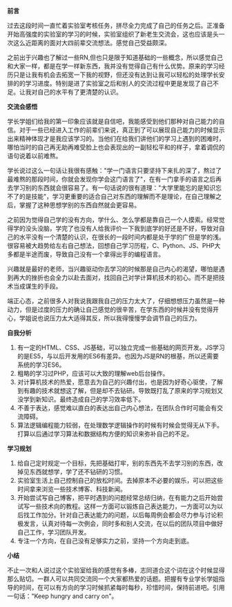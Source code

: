 

**前言**

过去这段时间一直忙着实验室考核任务，拼尽全力完成了自己的任务之后。正准备开始高强度的实验室的学习的时候，实验室组织了新老生交流会，这也应该是头一次这么近距离的面对大四前辈交流想法。感觉自己受益颇深。

之前出于兴趣也了解过一些RN,但也只是限于知道基础的一些概念，所以感觉自己和大家一样，都是在学一样新东西，我并没有觉得自己有什么优势。原来的学习经历只是让我有机会去拓宽一下我的视野，但还没有达到让我可以轻松的处理学长安排的的学习进度。特别是进了实验室之后和别人的交流过程中更是发现了自己不足。让我对自己的水平有了更清楚的认识。

**交流会感悟**

学长学姐们给我的第一印象应该就是自信吧，我能感受到他们那种对自己能力的自信。对于一些已经进入工作的前辈们来说，真正到了可以展现自己能力的时候显示出来精神体现才是我应该学习的。当他们在给我们讲他们的学习上遇到的困难时，哪怕当时的自己再无助再难受脸上也会表现出的一副轻松平和的样子，拿着调侃的语句说着以前难熬。

学长说过这么一句话让我很有感触：&quot;学一门语言只要坚持下来扎的深了，熬过了最难熬的那段时间，你就会发现你学会这门语言了&quot;，在有一门拿手的语言之后再去学习别的东西就会很容易了。有一句话说的很有道理：&quot;大学里能忘的是知识忘不了的是技能&quot;，学习更重要的适合自己对东西的理解而不是理论，在自己理解之后，掌握了这种思想学别的东西自然就会更容易。

之前因为觉得自己学的没有方向，学什么、怎么学都是靠自己一个人摸索。经常觉得学的没头没脑，学完了也没有人给我评价一下我到底学的好还是不好，导致对自己的水平没有一个清楚的认识，在很长的一段时间内都是处于学的广但是学的浅。很容易被大趋势给左右自己想法，回想自己学习历程，C、Python、JS、PHP大多都是半途而废，导致自己没有一个拿得出手的编程语言。

兴趣就是最好的老师，当兴趣驱动你去学习的时候那是自己内心的渴望，哪怕是遇到再大的挫折也会全力以赴去面对，找回自己对学计算机技术的初心。而不是把技术当成谋生的手段。

端正心态，之前很多人对我说我跟我自己的压力太大了，仔细想想压力虽然是一种动力，但是过度的压力的确让自己感觉的很辛苦，在学东西的时候并没有觉得开心，学姐说也说压力太大适得其反，所以我得慢慢学会调节自己的压力。

**自我分析**

1. 有一定的HTML、CSS、JS基础，可以独立完成一些基础的网页开发。JS学习的是ES5，与以后开发用的ES6有差异。也因为JS是RN的根基，所以还需要系统的学习ES6。
2. 粗略的学习过PHP，应该可以大致的理解web后台操作。
3. 对计算机技术的热爱，愿意去为自己的兴趣付出，也是因为好奇心驱使，了解到有趣的技术就想这了解，但是却不去钻研。导致既打乱了原来的学习规划又没学到新知识。最终造成自己的学习效率低下。
4. 不善于表达，感觉难以直白的表达出自己内心想法，在团队合作时可能会有交流障碍。
5. 算法逻辑编程能力较弱，在处理数学逻辑操作的时候有时候会觉得无从下手。打算以后通过学习算法和数据结构方便的知识来弥补自己的不足。

**学习规划**

1. 给自己定时规定一个目标，先把基础打牢，别的东西先不去学习别的东西，改掉见东西就想学，学了还不钻研的习惯。
2. 实验室生活上自己控制自己的放松时间。去掉原本不必要的娱乐，可以把这些时间拿来浏览一些技术博客、科技新闻。
3. 开始尝试写自己博客，把平时遇到的问题经常总结归纳，在有能力之后开始尝试写一些技术向的教程。这样一方面可以锻炼自己表达能力，一方面可以为以后找工作加分。针对自己表达能力的问题，以后每周例会都会尽力参与讨论积极发言，认真对待每一次例会，同时多和别人交流，在以后的团队项目中做好自己工作，学习团队开发。
4. 专注一个方向，在自己没有足够实力之前，坚持一个方向走到底。

**小结**

不止一次和人说过这个实验室给我的感觉有多棒，志同道合这个词在这个时候显得那么贴切。一群人可以共同交流同一个大家都热爱的话题。把握有专业学长学姐指导的时间，在可以有方向的学习时候抓紧每时每秒，珍惜时间，保持前进吧。引用一句话：&quot;Keep hungry and carry on&quot;。

